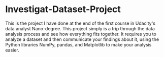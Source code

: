 # Investigat-Dataset-Project
This is the project I have done at the end of the first course in Udacity's data analyst Nano-degree. This project simply is a trip through the data analysis process and see how everything fits together. It requires you to analyze a dataset and then communicate your findings about it, using the Python libraries NumPy, pandas, and Matplotlib to make your analysis easier.
